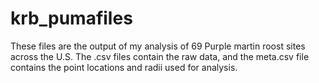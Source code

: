 # krb_pumafiles
These files are the output of my analysis of 69 Purple martin roost sites across the U.S. The .csv files contain the raw data, and the meta.csv file contains the point locations and radii used for analysis.
